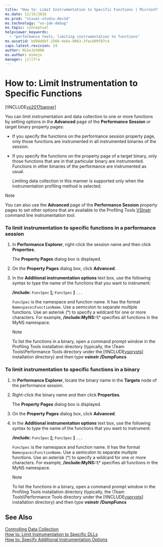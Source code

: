 ```yaml
---
title: "How to: Limit Instrumentation to Specific Functions | Microsoft Docs"
ms.date: 11/15/2016
ms.prod: "visual-studio-dev14"
ms.technology: "vs-ide-debug"
ms.topic: conceptual
helpviewer_keywords: 
  - "performance tools, limiting instrumentation to functions"
ms.assetid: bd98d6bf-2560-4eba-b063-2facb09f87c4
caps.latest.revision: 24
author: MikeJo5000
ms.author: mikejo
manager: jillfra
---
```

# How to: Limit Instrumentation to Specific Functions
[!INCLUDE[vs2017banner](../includes/vs2017banner.md)]

You can limit instrumentation and data collection to one or more functions by setting options in the **Advanced** page of the **Performance Session** or target binary property pages:  
  
- If you specify the functions on the performance session property page, only those functions are instrumented in all instrumented binaries of the session.  
  
- If you specify the functions on the property page of a target binary, only those functions that are in that particular binary are instrumented. Functions in other binaries of the performance are instrumented as usual.  
  
  Limiting data collection in this manner is supported only when the instrumentation profiling method is selected.  
  
> [!NOTE]
>  You can also use the **Advanced** page of the **Performance Session** property pages to set other options that are available to the Profiling Tools [VSInstr](../profiling/vsinstr.md) command line instrumentation tool.  
  
### To limit instrumentation to specific functions in a performance session  
  
1. In **Performance Explorer**, right-click the session name and then click **Properties**.  
  
    The **Property Pages** dialog box is displayed.  
  
2. On the **Property Pages** dialog box, click **Advanced**.  
  
3. In the **Additional instrumentation options** text box, use the following syntax to type the name of the functions that you want to instrument:  
  
    **/include:** `FuncSpec` **[;** `FuncSpec` **]** `...`  
  
    `FuncSpec` is the namespace and function name. It has the format `Namespace`**::**`FunctionName`. Use a semicolon to separate multiple functions. Use an asterisk (\*) to specify a wildcard for one or more characters. For example, **/include:MyNS::\\*** specifies all functions in the MyNS namespace.  
  
   > [!NOTE]
   >  To list the functions in a binary, open a command prompt window in the Profiling Tools installation directory (typically, the \Team Tools\Performance Tools directory under the [!INCLUDE[vsprvsts](../includes/vsprvsts-md.md)] installation directory) and then type **vsinstr /DumpFuncs**  
  
### To limit instrumentation to specific functions in a binary  
  
1. In **Performance Explorer**, locate the binary name in the **Targets** node of the performance session.  
  
2. Right-click the binary name and then click **Properties**.  
  
    The **Property Pages** dialog box is displayed.  
  
3. On the **Property Pages** dialog box, click **Advanced**.  
  
4. In the **Additional instrumentation options** text box, use the following syntax to type the name of the functions that you want to instrument:  
  
    **/include:** `FuncSpec` **[;** `FuncSpec` **]** `...`  
  
    `FuncSpec` is the namespace and function name. It has the format `Namespace`**::**`FunctionName`. Use a semicolon to separate multiple functions. Use an asterisk (\*) to specify a wildcard for one or more characters. For example, **/include:MyNS::\\*** specifies all functions in the MyNS namespace.  
  
   > [!NOTE]
   >  To list the functions in a binary, open a command prompt window in the Profiling Tools installation directory (typically, the \Team Tools\Performance Tools directory under the [!INCLUDE[vsprvsts](../includes/vsprvsts-md.md)] installation directory) and then type **vsinstr /DumpFuncs**  
  
## See Also  
 [Controlling Data Collection](../profiling/controlling-data-collection.md)   
 [How to: Limit Instrumentation to Specific DLLs](../profiling/how-to-limit-instrumentation-to-specific-dlls.md)   
 [How to: Specify Additional Instrumentation Options](../profiling/how-to-specify-additional-instrumentation-options.md)

